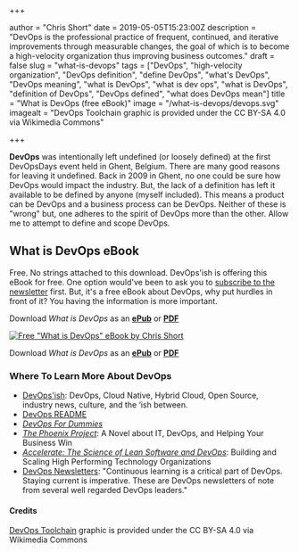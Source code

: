 +++

author = "Chris Short"
date = 2019-05-05T15:23:00Z
description = "DevOps is the professional practice of frequent, continued, and iterative improvements through measurable changes, the goal of which is to become a high-velocity organization thus improving business outcomes."
draft = false
slug = "what-is-devops"
tags = ["DevOps", "high-velocity organization", "DevOps definition", "define DevOps", "what's DevOps", "DevOps meaning", "what is DevOps", "what is dev ops", "what is DevOps", "definition of DevOps", "DevOps defined", "what does DevOps mean"]
title = "What is DevOps (free eBook)"
image = "/what-is-devops/devops.svg"
imagealt = "DevOps Toolchain graphic is provided under the CC BY-SA 4.0 via Wikimedia Commons"

+++

**DevOps** was intentionally left undefined (or loosely defined) at the first DevOpsDays event held in Ghent, Belgium. There are many good reasons for leaving it undefined. Back in 2009 in Ghent, no one could be sure how DevOps would impact the industry. But, the lack of a definition has left it available to be defined by anyone (myself included). This means a product can be DevOps and a business process can be DevOps. Neither of these is "wrong" but, one adheres to the spirit of DevOps more than the other. Allow me to attempt to define and scope DevOps.

## What is DevOps eBook

Free. No strings attached to this download. DevOps'ish is offering this eBook for free. One option would've been to ask you to [subscribe to the newsletter](/subscribe/) first. But, it's a free eBook about DevOps, why put hurdles in front of it? You having the information is more important.

Download *What is DevOps* as an [**ePub**](/what-is-devops/What_is_DevOps_eBook.epub) or [**PDF**](/what-is-devops/What_is_DevOps_eBook.pdf)

[![Free "What is DevOps" eBook by Chris Short](/what-is-devops/What-is-DevOps-eBook_landing-page.webp)](/what-is-devops/What_is_DevOps_eBook.pdf)

Download *What is DevOps* as an [**ePub**](/what-is-devops/What_is_DevOps_eBook.epub) or [**PDF**](/what-is-devops/What_is_DevOps_eBook.pdf)

### Where To Learn More About DevOps

* [DevOps'ish](/subscribe/): DevOps, Cloud Native, Hybrid Cloud, Open Source, industry news, culture, and the ‘ish between.
* [DevOps README](https://devopsreadme.xyz/)
* [*DevOps For Dummies*](https://amzn.to/2TFOQFe)
* [*The Phoenix Project*](https://amzn.to/2WxnsdZ): A Novel about IT, DevOps, and Helping Your Business Win
* [*Accelerate: The Science of Lean Software and DevOps*](https://amzn.to/2Xnc5S2): Building and Scaling High Performing Technology Organizations
* [DevOps Newsletters](https://devopsnewsletters.com/): "Continuous learning is a critical part of DevOps. Staying current is imperative. These are DevOps newsletters of note from several well regarded DevOps leaders."

#### Credits

[DevOps Toolchain](https://commons.wikimedia.org/wiki/File:Devops-toolchain.svg) graphic is provided under the CC BY-SA 4.0 via Wikimedia Commons
